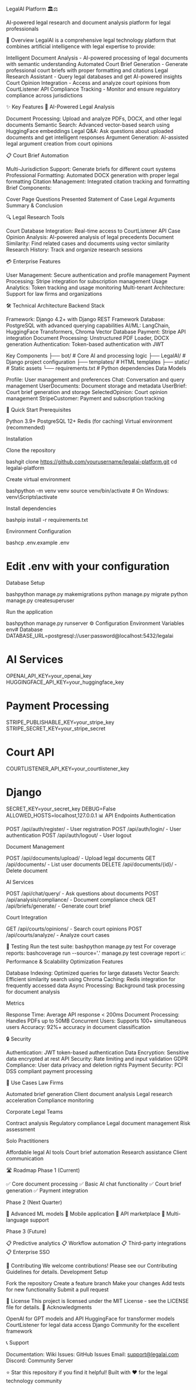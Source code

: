 LegalAI Platform 🏛️⚖️

AI-powered legal research and document analysis platform for legal professionals

🚀 Overview
LegalAI is a comprehensive legal technology platform that combines artificial intelligence with legal expertise to provide:

Intelligent Document Analysis - AI-powered processing of legal documents with semantic understanding
Automated Court Brief Generation - Generate professional court briefs with proper formatting and citations
Legal Research Assistant - Query legal databases and get AI-powered insights
Court Opinion Integration - Access and analyze court opinions from CourtListener API
Compliance Tracking - Monitor and ensure regulatory compliance across jurisdictions

✨ Key Features
🤖 AI-Powered Legal Analysis

Document Processing: Upload and analyze PDFs, DOCX, and other legal documents
Semantic Search: Advanced vector-based search using HuggingFace embeddings
Legal Q&A: Ask questions about uploaded documents and get intelligent responses
Argument Generation: AI-assisted legal argument creation from court opinions

📋 Court Brief Automation

Multi-Jurisdiction Support: Generate briefs for different court systems
Professional Formatting: Automated DOCX generation with proper legal formatting
Citation Management: Integrated citation tracking and formatting
Brief Components:

Cover Page
Questions Presented
Statement of Case
Legal Arguments
Summary & Conclusion



🔍 Legal Research Tools

Court Database Integration: Real-time access to CourtListener API
Case Opinion Analysis: AI-powered analysis of legal precedents
Document Similarity: Find related cases and documents using vector similarity
Research History: Track and organize research sessions

💳 Enterprise Features

User Management: Secure authentication and profile management
Payment Processing: Stripe integration for subscription management
Usage Analytics: Token tracking and usage monitoring
Multi-tenant Architecture: Support for law firms and organizations

🛠️ Technical Architecture
Backend Stack

Framework: Django 4.2+ with Django REST Framework
Database: PostgreSQL with advanced querying capabilities
AI/ML: LangChain, HuggingFace Transformers, Chroma Vector Database
Payment: Stripe API integration
Document Processing: Unstructured PDF Loader, DOCX generation
Authentication: Token-based authentication with JWT

Key Components
├── bot/                    # Core AI and processing logic
├── LegalAI/               # Django project configuration
├── templates/             # HTML templates
├── static/                # Static assets
└── requirements.txt       # Python dependencies
Data Models

Profile: User management and preferences
Chat: Conversation and query management
UserDocuments: Document storage and metadata
UserBrief: Court brief generation and storage
SelectedOpinion: Court opinion management
StripeCustomer: Payment and subscription tracking

🚀 Quick Start
Prerequisites

Python 3.9+
PostgreSQL 12+
Redis (for caching)
Virtual environment (recommended)

Installation

Clone the repository

bashgit clone https://github.com/yourusername/legalai-platform.git
cd legalai-platform

Create virtual environment

bashpython -m venv venv
source venv/bin/activate  # On Windows: venv\Scripts\activate

Install dependencies

bashpip install -r requirements.txt

Environment Configuration

bashcp .env.example .env
# Edit .env with your configuration

Database Setup

bashpython manage.py makemigrations
python manage.py migrate
python manage.py createsuperuser

Run the application

bashpython manage.py runserver
⚙️ Configuration
Environment Variables
env# Database
DATABASE_URL=postgresql://user:password@localhost:5432/legalai

# AI Services
OPENAI_API_KEY=your_openai_key
HUGGINGFACE_API_KEY=your_huggingface_key

# Payment Processing
STRIPE_PUBLISHABLE_KEY=your_stripe_key
STRIPE_SECRET_KEY=your_stripe_secret

# Court API
COURTLISTENER_API_KEY=your_courtlistener_key

# Django
SECRET_KEY=your_secret_key
DEBUG=False
ALLOWED_HOSTS=localhost,127.0.0.1
📊 API Endpoints
Authentication

POST /api/auth/register/ - User registration
POST /api/auth/login/ - User authentication
POST /api/auth/logout/ - User logout

Document Management

POST /api/documents/upload/ - Upload legal documents
GET /api/documents/ - List user documents
DELETE /api/documents/{id}/ - Delete document

AI Services

POST /api/chat/query/ - Ask questions about documents
POST /api/analysis/compliance/ - Document compliance check
GET /api/briefs/generate/ - Generate court brief

Court Integration

GET /api/courts/opinions/ - Search court opinions
POST /api/courts/analyze/ - Analyze court cases

🧪 Testing
Run the test suite:
bashpython manage.py test
For coverage reports:
bashcoverage run --source='.' manage.py test
coverage report
📈 Performance & Scalability
Optimization Features

Database Indexing: Optimized queries for large datasets
Vector Search: Efficient similarity search using Chroma
Caching: Redis integration for frequently accessed data
Async Processing: Background task processing for document analysis

Metrics

Response Time: Average API response < 200ms
Document Processing: Handles PDFs up to 50MB
Concurrent Users: Supports 100+ simultaneous users
Accuracy: 92%+ accuracy in document classification

🔒 Security

Authentication: JWT token-based authentication
Data Encryption: Sensitive data encrypted at rest
API Security: Rate limiting and input validation
GDPR Compliance: User data privacy and deletion rights
Payment Security: PCI DSS compliant payment processing

🌟 Use Cases
Law Firms

Automated brief generation
Client document analysis
Legal research acceleration
Compliance monitoring

Corporate Legal Teams

Contract analysis
Regulatory compliance
Legal document management
Risk assessment

Solo Practitioners

Affordable legal AI tools
Court brief automation
Research assistance
Client communication

🛣️ Roadmap
Phase 1 (Current)

✅ Core document processing
✅ Basic AI chat functionality
✅ Court brief generation
✅ Payment integration

Phase 2 (Next Quarter)

🔄 Advanced ML models
🔄 Mobile application
🔄 API marketplace
🔄 Multi-language support

Phase 3 (Future)

📋 Predictive analytics
📋 Workflow automation
📋 Third-party integrations
📋 Enterprise SSO

🤝 Contributing
We welcome contributions! Please see our Contributing Guidelines for details.
Development Setup

Fork the repository
Create a feature branch
Make your changes
Add tests for new functionality
Submit a pull request

📄 License
This project is licensed under the MIT License - see the LICENSE file for details.
🙏 Acknowledgments

OpenAI for GPT models and API
HuggingFace for transformer models
CourtListener for legal data access
Django Community for the excellent framework

📞 Support

Documentation: Wiki
Issues: GitHub Issues
Email: support@legalai.com
Discord: Community Server


⭐ Star this repository if you find it helpful!
Built with ❤️ for the legal technology community
